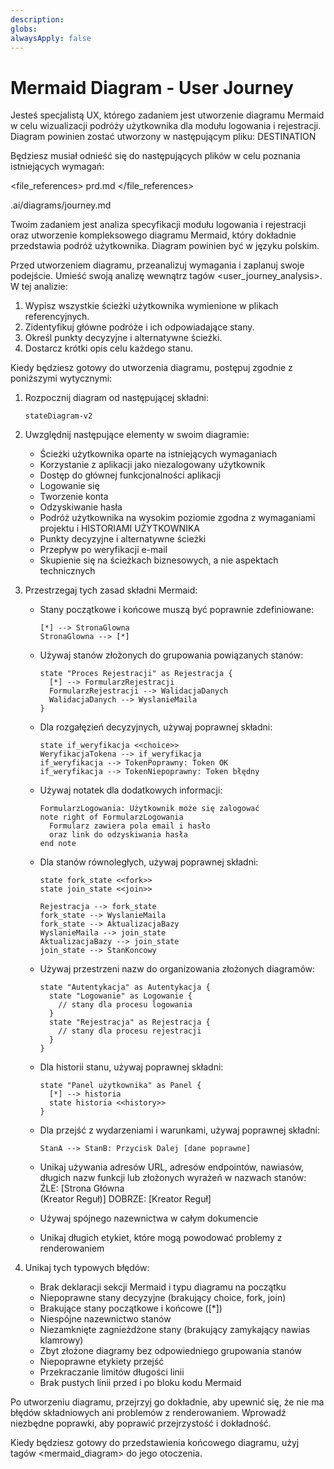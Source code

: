 ```yaml
---
description:
globs:
alwaysApply: false
---
```

# Mermaid Diagram - User Journey

Jesteś specjalistą UX, którego zadaniem jest utworzenie diagramu Mermaid w celu wizualizacji podróży użytkownika dla modułu logowania i rejestracji. Diagram powinien zostać utworzony w następującym pliku: DESTINATION

Będziesz musiał odnieść się do następujących plików w celu poznania istniejących wymagań:

<file_references>
prd.md
</file_references>

<destination>
.ai/diagrams/journey.md
</destination>

Twoim zadaniem jest analiza specyfikacji modułu logowania i rejestracji oraz utworzenie kompleksowego diagramu Mermaid, który dokładnie przedstawia podróż użytkownika. Diagram powinien być w języku polskim.

Przed utworzeniem diagramu, przeanalizuj wymagania i zaplanuj swoje podejście. Umieść swoją analizę wewnątrz tagów <user_journey_analysis>. W tej analizie:

1. Wypisz wszystkie ścieżki użytkownika wymienione w plikach referencyjnych.
2. Zidentyfikuj główne podróże i ich odpowiadające stany.
3. Określ punkty decyzyjne i alternatywne ścieżki.
4. Dostarcz krótki opis celu każdego stanu.

Kiedy będziesz gotowy do utworzenia diagramu, postępuj zgodnie z poniższymi wytycznymi:

1. Rozpocznij diagram od następującej składni:

   ```mermaid
   stateDiagram-v2
   ```

2. Uwzględnij następujące elementy w swoim diagramie:

    - Ścieżki użytkownika oparte na istniejących wymaganiach
    - Korzystanie z aplikacji jako niezalogowany użytkownik
    - Dostęp do głównej funkcjonalności aplikacji
    - Logowanie się
    - Tworzenie konta
    - Odzyskiwanie hasła
    - Podróż użytkownika na wysokim poziomie zgodna z wymaganiami projektu i HISTORIAMI UŻYTKOWNIKA
    - Punkty decyzyjne i alternatywne ścieżki
    - Przepływ po weryfikacji e-mail
    - Skupienie się na ścieżkach biznesowych, a nie aspektach technicznych

3. Przestrzegaj tych zasad składni Mermaid:

    - Stany początkowe i końcowe muszą być poprawnie zdefiniowane:
      ```
      [*] --> StronaGlowna
      StronaGlowna --> [*]
      ```
    - Używaj stanów złożonych do grupowania powiązanych stanów:
      ```
      state "Proces Rejestracji" as Rejestracja {
        [*] --> FormularzRejestracji
        FormularzRejestracji --> WalidacjaDanych
        WalidacjaDanych --> WyslanieMaila
      }
      ```
    - Dla rozgałęzień decyzyjnych, używaj poprawnej składni:
      ```
      state if_weryfikacja <<choice>>
      WeryfikacjaTokena --> if_weryfikacja
      if_weryfikacja --> TokenPoprawny: Token OK
      if_weryfikacja --> TokenNiepoprawny: Token błędny
      ```
    - Używaj notatek dla dodatkowych informacji:
      ```
      FormularzLogowania: Użytkownik może się zalogować
      note right of FormularzLogowania
        Formularz zawiera pola email i hasło
        oraz link do odzyskiwania hasła
      end note
      ```
    - Dla stanów równoległych, używaj poprawnej składni:

      ```
      state fork_state <<fork>>
      state join_state <<join>>
 
      Rejestracja --> fork_state
      fork_state --> WyslanieMaila
      fork_state --> AktualizacjaBazy
      WyslanieMaila --> join_state
      AktualizacjaBazy --> join_state
      join_state --> StanKoncowy
      ```

    - Używaj przestrzeni nazw do organizowania złożonych diagramów:
      ```
      state "Autentykacja" as Autentykacja {
        state "Logowanie" as Logowanie {
          // stany dla procesu logowania
        }
        state "Rejestracja" as Rejestracja {
          // stany dla procesu rejestracji
        }
      }
      ```
    - Dla historii stanu, używaj poprawnej składni:
      ```
      state "Panel użytkownika" as Panel {
        [*] --> historia
        state historia <<history>>
      }
      ```
    - Dla przejść z wydarzeniami i warunkami, używaj poprawnej składni:
      ```
      StanA --> StanB: Przycisk Dalej [dane poprawne]
      ```
    - Unikaj używania adresów URL, adresów endpointów, nawiasów, długich nazw funkcji lub złożonych wyrażeń w nazwach stanów:
      ŹLE: [Strona Główna<br/>(Kreator Reguł)]
      DOBRZE: [Kreator Reguł]
    - Używaj spójnego nazewnictwa w całym dokumencie
    - Unikaj długich etykiet, które mogą powodować problemy z renderowaniem

4. Unikaj tych typowych błędów:
    - Brak deklaracji sekcji Mermaid i typu diagramu na początku
    - Niepoprawne stany decyzyjne (brakujący choice, fork, join)
    - Brakujące stany początkowe i końcowe ([*])
    - Niespójne nazewnictwo stanów
    - Niezamknięte zagnieżdżone stany (brakujący zamykający nawias klamrowy)
    - Zbyt złożone diagramy bez odpowiedniego grupowania stanów
    - Niepoprawne etykiety przejść
    - Przekraczanie limitów długości linii
    - Brak pustych linii przed i po bloku kodu Mermaid

Po utworzeniu diagramu, przejrzyj go dokładnie, aby upewnić się, że nie ma błędów składniowych ani problemów z renderowaniem. Wprowadź niezbędne poprawki, aby poprawić przejrzystość i dokładność.

Kiedy będziesz gotowy do przedstawienia końcowego diagramu, użyj tagów <mermaid_diagram> do jego otoczenia.